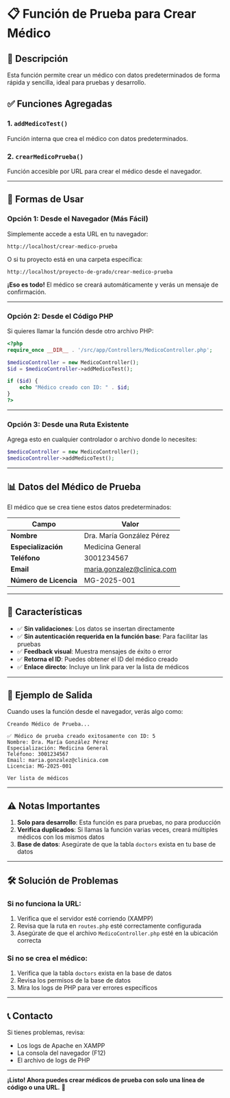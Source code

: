 # 📋 Función de Prueba para Crear Médico

## 🎯 Descripción
Esta función permite crear un médico con datos predeterminados de forma rápida y sencilla, ideal para pruebas y desarrollo.

## ✅ Funciones Agregadas

### 1. `addMedicoTest()`
Función interna que crea el médico con datos predeterminados.

### 2. `crearMedicoPrueba()`
Función accesible por URL para crear el médico desde el navegador.

---

## 🚀 Formas de Usar

### **Opción 1: Desde el Navegador (Más Fácil)**

Simplemente accede a esta URL en tu navegador:

```
http://localhost/crear-medico-prueba
```

O si tu proyecto está en una carpeta específica:

```
http://localhost/proyecto-de-grado/crear-medico-prueba
```

**¡Eso es todo!** El médico se creará automáticamente y verás un mensaje de confirmación.

---

### **Opción 2: Desde el Código PHP**

Si quieres llamar la función desde otro archivo PHP:

```php
<?php
require_once __DIR__ . '/src/app/Controllers/MedicoController.php';

$medicoController = new MedicoController();
$id = $medicoController->addMedicoTest();

if ($id) {
    echo "Médico creado con ID: " . $id;
}
?>
```

---

### **Opción 3: Desde una Ruta Existente**

Agrega esto en cualquier controlador o archivo donde lo necesites:

```php
$medicoController = new MedicoController();
$medicoController->addMedicoTest();
```

---

## 📊 Datos del Médico de Prueba

El médico que se crea tiene estos datos predeterminados:

| Campo | Valor |
|-------|-------|
| **Nombre** | Dra. María González Pérez |
| **Especialización** | Medicina General |
| **Teléfono** | 3001234567 |
| **Email** | maria.gonzalez@clinica.com |
| **Número de Licencia** | MG-2025-001 |

---

## 🔧 Características

- ✅ **Sin validaciones**: Los datos se insertan directamente
- ✅ **Sin autenticación requerida en la función base**: Para facilitar las pruebas
- ✅ **Feedback visual**: Muestra mensajes de éxito o error
- ✅ **Retorna el ID**: Puedes obtener el ID del médico creado
- ✅ **Enlace directo**: Incluye un link para ver la lista de médicos

---

## 📝 Ejemplo de Salida

Cuando uses la función desde el navegador, verás algo como:

```
Creando Médico de Prueba...

✅ Médico de prueba creado exitosamente con ID: 5
Nombre: Dra. María González Pérez
Especialización: Medicina General
Teléfono: 3001234567
Email: maria.gonzalez@clinica.com
Licencia: MG-2025-001

Ver lista de médicos
```

---

## ⚠️ Notas Importantes

1. **Solo para desarrollo**: Esta función es para pruebas, no para producción
2. **Verifica duplicados**: Si llamas la función varias veces, creará múltiples médicos con los mismos datos
3. **Base de datos**: Asegúrate de que la tabla `doctors` exista en tu base de datos

---

## 🛠️ Solución de Problemas

### Si no funciona la URL:

1. Verifica que el servidor esté corriendo (XAMPP)
2. Revisa que la ruta en `routes.php` esté correctamente configurada
3. Asegúrate de que el archivo `MedicoController.php` esté en la ubicación correcta

### Si no se crea el médico:

1. Verifica que la tabla `doctors` exista en la base de datos
2. Revisa los permisos de la base de datos
3. Mira los logs de PHP para ver errores específicos

---

## 📞 Contacto

Si tienes problemas, revisa:
- Los logs de Apache en XAMPP
- La consola del navegador (F12)
- El archivo de logs de PHP

---

**¡Listo! Ahora puedes crear médicos de prueba con solo una línea de código o una URL.** 🎉
